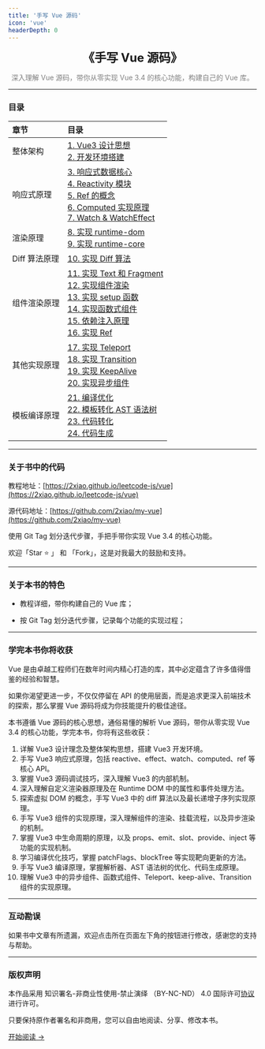 ```yaml
---
title: '手写 Vue 源码'
icon: 'vue'
headerDepth: 0
---
```


<!-- <p align="center">
  <img src="../../assets/image/react-logo.png" alt="logo" height="360"/>
</p> -->
<p align="center"><font size=5><b>《手写 Vue 源码》</b></font></p>
<p align="center"><font color=gray>深入理解 Vue 源码，带你从零实现 Vue 3.4 的核心功能，构建自己的 Vue 库。</font></p>

---

### 目录

| 章节          | 目录                                                                                                                                                                                                       |
| :------------ | :--------------------------------------------------------------------------------------------------------------------------------------------------------------------------------------------------------- |
| 整体架构      | [1. Vue3 设计思想](./1.md) <br> [2. 开发环境搭建](./2.md)                                                                                                                                                  |
| 响应式原理    | [3. 响应式数据核心](./3.md) <br> [4. Reactivity 模块](./4.md) <br> [5. Ref 的概念](./5.md) <br> [6. Computed 实现原理](./6.md) <br> [7. Watch & WatchEffect](./7.md)                                       |
| 渲染原理      | [8. 实现 runtime-dom](./8.md) <br> [9. 实现 runtime-core](./9.md)                                                                                                                                          |
| Diff 算法原理 | [10. 实现 Diff 算法](./10.md)                                                                                                                                                                              |
| 组件渲染原理  | [11. 实现 Text 和 Fragment](./11.md) <br> [12. 实现组件渲染](./12.md) <br> [13. 实现 setup 函数](./13.md) <br> [14. 实现函数式组件](./14.md) <br> [15. 依赖注入原理](./15.md) <br> [16. 实现 Ref](./16.md) |
| 其他实现原理  | [17. 实现 Teleport](./17.md) <br> [18. 实现 Transition](./18.md) <br> [19. 实现 KeepAlive](./19.md) <br> [20. 实现异步组件](./20.md)                                                                       |
| 模板编译原理  | [21. 编译优化](./21.md) <br> [22. 模板转化 AST 语法树](./22.md) <br> [23. 代码转化](./23.md) <br> [24. 代码生成](./24.md)                                                                                  |

---

### 关于书中的代码

教程地址：[https://2xiao.github.io/leetcode-js/vue](https://2xiao.github.io/leetcode-js/vue)

源代码地址：[https://github.com/2xiao/my-vue](https://github.com/2xiao/my-vue)

使用 Git Tag 划分迭代步骤，手把手带你实现 Vue 3.4 的核心功能。

欢迎「Star ⭐️ 」 和 「Fork」，这是对我最大的鼓励和支持。

---

### 关于本书的特色

- 教程详细，带你构建自己的 Vue 库；

- 按 Git Tag 划分迭代步骤，记录每个功能的实现过程；

---

### 学完本书你将收获

Vue 是由卓越工程师们在数年时间内精心打造的库，其中必定蕴含了许多值得借鉴的经验和智慧。

如果你渴望更进一步，不仅仅停留在 API 的使用层面，而是追求更深入前端技术的探索，那么掌握 Vue 源码将成为你技能提升的极佳途径。

本书遵循 Vue 源码的核心思想，通俗易懂的解析 Vue 源码，带你从零实现 Vue 3.4 的核心功能，学完本书，你将有这些收获：

1. 详解 Vue3 设计理念及整体架构思想，搭建 Vue3 开发环境。
2. 手写 Vue3 响应式原理，包括 reactive、effect、watch、computed、ref 等核心 API。
3. 掌握 Vue3 源码调试技巧，深入理解 Vue3 的内部机制。
4. 深入理解自定义渲染器原理及在 Runtime DOM 中的属性和事件处理方法。
5. 探索虚拟 DOM 的概念，手写 Vue3 中的 diff 算法以及最长递增子序列实现原理。
6. 手写 Vue3 组件的实现原理，深入理解组件的渲染、挂载流程，以及异步渲染的机制。
7. 掌握 Vue3 中生命周期的原理，以及 props、emit、slot、provide、inject 等功能的实现机制。
8. 学习编译优化技巧，掌握 patchFlags、blockTree 等实现靶向更新的方法。
9. 手写 Vue3 编译原理，掌握解析器、AST 语法树的优化、代码生成原理。
10. 理解 Vue3 中的异步组件、函数式组件、Teleport、keep-alive、Transition 组件的实现原理。

---

### 互动勘误

如果书中文章有所遗漏，欢迎点击所在页面左下角的按钮进行修改，感谢您的支持与帮助。

---

### 版权声明

本作品采用 知识署名-非商业性使用-禁止演绎 （BY-NC-ND） 4.0 国际许可[协议](https://creativecommons.org/licenses/by-nc-nd/4.0/legalcode.zh-Hans) 进行许可。

只要保持原作者署名和非商用，您可以自由地阅读、分享、修改本书。

[开始阅读 ->](./1.md)
